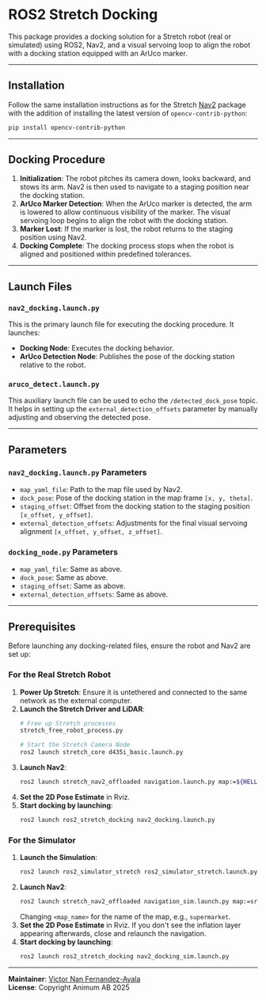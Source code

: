 # ROS2 Stretch Docking

This package provides a docking solution for a Stretch robot (real or simulated) using ROS2, Nav2, and a visual servoing loop to align the robot with a docking station equipped with an ArUco marker.

---

## Installation

Follow the same installation instructions as for the Stretch [Nav2](https://github.com/animumai/stretch_nav2_offloaded) package with the addition of installing the latest version of `opencv-contrib-python`:
```bash
pip install opencv-contrib-python
```


---

## Docking Procedure

1. **Initialization**: The robot pitches its camera down, looks backward, and stows its arm. Nav2 is then used to navigate to a staging position near the docking station.
2. **ArUco Marker Detection**: When the ArUco marker is detected, the arm is lowered to allow continuous visibility of the marker. The visual servoing loop begins to align the robot with the docking station.
3. **Marker Lost**: If the marker is lost, the robot returns to the staging position using Nav2.
4. **Docking Complete**: The docking process stops when the robot is aligned and positioned within predefined tolerances.

---

## Launch Files

### `nav2_docking.launch.py`
This is the primary launch file for executing the docking procedure. It launches:
- **Docking Node**: Executes the docking behavior.
- **ArUco Detection Node**: Publishes the pose of the docking station relative to the robot.

### `aruco_detect.launch.py`
This auxiliary launch file can be used to echo the `/detected_dock_pose` topic. It helps in setting up the `external_detection_offsets` parameter by manually adjusting and observing the detected pose.

---

## Parameters

### `nav2_docking.launch.py` Parameters
- `map_yaml_file`: Path to the map file used by Nav2.
- `dock_pose`: Pose of the docking station in the map frame `[x, y, theta]`.
- `staging_offset`: Offset from the docking station to the staging position `[x_offset, y_offset]`.
- `external_detection_offsets`: Adjustments for the final visual servoing alignment `[x_offset, y_offset, z_offset]`.

### `docking_node.py` Parameters
- `map_yaml_file`: Same as above.
- `dock_pose`: Same as above.
- `staging_offset`: Same as above.
- `external_detection_offsets`: Same as above.

---

## Prerequisites

Before launching any docking-related files, ensure the robot and Nav2 are set up:

### For the Real Stretch Robot
1. **Power Up Stretch**: Ensure it is untethered and connected to the same network as the external computer.
2. **Launch the Stretch Driver and LiDAR**:
   ```bash
   # Free up Stretch processes
   stretch_free_robot_process.py

   # Start the Stretch Camera Node
   ros2 launch stretch_core d435i_basic.launch.py 
   ```
3. **Launch Nav2**:
   ```bash
   ros2 launch stretch_nav2_offloaded navigation.launch.py map:=${HELLO_FLEET_PATH}/maps/<map_name>.yaml
   ```
4. **Set the 2D Pose Estimate** in Rviz.
5. **Start docking by launching**:
   ``` bash
   ros2 launch ros2_stretch_docking nav2_docking.launch.py
   ```

### For the Simulator
1. **Launch the Simulation**:
   ```bash
   ros2 launch ros2_simulator_stretch ros2_simulator_stretch.launch.py
   ```
2. **Launch Nav2**:
   ```bash
   ros2 launch stretch_nav2_offloaded navigation_sim.launch.py map:=src/ros2_simulator_stretch/maps/<map_name>.yaml
   ```
   Changing `<map_name>` for the name of the map, e.g., `supermarket`.
3. **Set the 2D Pose Estimate** in Rviz. If you don't see the inflation layer appearing afterwards, close and relaunch the navigation.
4. **Start docking by launching**:
   ``` bash
   ros2 launch ros2_stretch_docking nav2_docking_sim.launch.py
   ```

---

**Maintainer**: [Victor Nan Fernandez-Ayala](mailto:victor@animum.ai)  
**License**: Copyright Animum AB 2025
